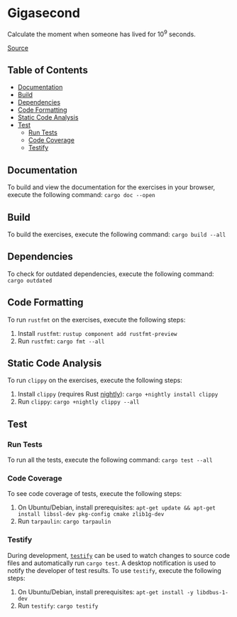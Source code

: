 # Gigasecond
Calculate the moment when someone has lived for 10<sup>9</sup> seconds.

[Source](http://exercism.io/exercises/rust/gigasecond/readme)

## Table of Contents
- [Documentation](#documentation)
- [Build](#build)
- [Dependencies](#dependencies)
- [Code Formatting](#code-formatting)
- [Static Code Analysis](#static-code-analysis)
- [Test](#test)
    - [Run Tests](#run-tests)
    - [Code Coverage](#code-coverage)
    - [Testify](#testify)

## Documentation
To build and view the documentation for the exercises in your browser, execute the following command:
```cargo doc --open```

## Build
To build the exercises, execute the following command:
```cargo build --all```

## Dependencies
To check for outdated dependencies, execute the following command:
```cargo outdated```

## Code Formatting
To run `rustfmt` on the exercises, execute the following steps:

1. Install `rustfmt`: ```rustup component add rustfmt-preview```
2. Run `rustfmt`: ```cargo fmt --all```

## Static Code Analysis
To run `clippy` on the exercises, execute the following steps:

1. Install `clippy` (requires Rust [nightly](https://github.com/rust-lang-nursery/rustup.rs#working-with-nightly-rust)): ```cargo +nightly install clippy```
2. Run `clippy`: ```cargo +nightly clippy --all```

## Test

### Run Tests
To run all the tests, execute the following command:
```cargo test --all```

### Code Coverage
To see code coverage of tests, execute the following steps:

1. On Ubuntu/Debian, install prerequisites: ```apt-get update && apt-get install libssl-dev pkg-config cmake zlib1g-dev```
2. Run `tarpaulin`: ```cargo tarpaulin```

### Testify
During development, [`testify`](https://github.com/greyblake/cargo-testify) can be used to watch changes to source
code files and automatically run `cargo test`.  A desktop notification is used to notify the developer of test results.
To use `testify`, execute the following steps:

1. On Ubuntu/Debian, install prerequisites: ```apt-get install -y libdbus-1-dev```
2. Run `testify`: ```cargo testify```
